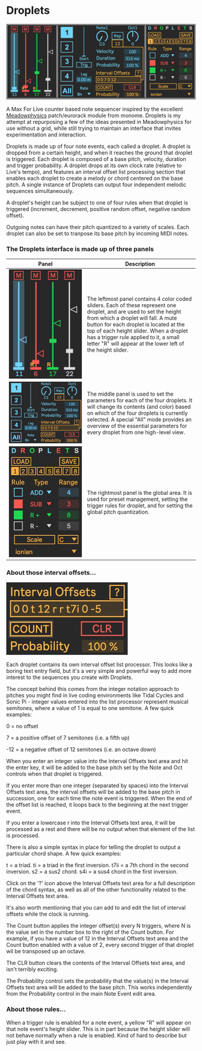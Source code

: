 # Droplets

![Droplets Image](img/Droplets.jpg)

A Max For Live counter based note sequencer inspired by the excellent [Meadowphysics](https://monome.org/docs/meadowphysics/) patch/eurorack module from monome. Droplets is my attempt at repurposing a few of the ideas presented in Meadowphysics for use without a grid, while still trying to maintain an interface that invites experimentation and interaction.

Droplets is made up of four note events, each called a droplet. A droplet is dropped from a certain height, and when it reaches the ground that droplet is triggered. Each droplet is composed of a base pitch, velocity, duration and trigger probability. A droplet drops at its own clock rate (relative to Live's tempo), and features an interval offset list processing section that enables each droplet to create a melody or chord centered on the base pitch. A single instance of Droplets can output four independent melodic sequences simultaneously.

A droplet's height can be subject to one of four rules when that droplet is triggered (increment, decrement, positive random offset, negative random offset).

Outgoing notes can have their pitch quantized to a variety of scales. Each droplet can also be set to tranpose its base pitch by incoming MIDI notes.

### The Droplets interface is made up of three panels

&nbsp;&nbsp;&nbsp;&nbsp;&nbsp;&nbsp;&nbsp;&nbsp;&nbsp;&nbsp;&nbsp;&nbsp;&nbsp;&nbsp;Panel&nbsp;&nbsp;&nbsp;&nbsp;&nbsp;&nbsp;&nbsp;&nbsp;&nbsp;&nbsp;&nbsp;&nbsp;&nbsp;&nbsp;|Description
-----|-----------
![Droplets Image](img/left.jpg) | The leftmost panel contains 4 color coded sliders. Each of these represent one droplet, and are used to set the height from which a droplet will fall. A mute button for each droplet is located at the top of each height slider. When a droplet has a trigger rule applied to it, a small letter "R" will appear at the lower left of the height slider.
![Droplets Image](img/middle.jpg) | The middle panel is used to set the parameters for each of the four droplets. It will change its contents (and color) based on which of the four droplets is currently selected. A special "All" mode provides an overview of the essential parameters for every droplet from one high-level view.
![Droplets Image](img/right.jpg) | The rightmost panel is the global area. It is used for preset management, setting the trigger rules for droplet, and for setting the global pitch quantization.

### About those interval offsets...

![Droplets Image](img/intervals.jpg)

Each droplet contains its own interval offset list processor. This looks like a boring text entry field, but it's a very simple and powerful way to add more interest to the sequences you create with Droplets.

The concept behind this comes from the integer notation approach to pitches you might find in live coding environments like Tidal Cycles and Sonic Pi - integer values entered into the list processor represent musical semitones, where a value of 1 is equal to one semitone. A few quick examples:

0   = no offset

7   = a positive offset of 7 semitones (i.e. a fifth up)

-12 = a negative offset of 12 semitones (i.e. an octave down)


When you enter an integer value into the Interval Offsets text area and hit the enter key, it will be added to the base pitch set by the Note and Oct controls when that droplet is triggered. 

If you enter more than one integer (separated by spaces) into the Interval Offsets text area, the interval offsets will be added to the base pitch in succession, one for each time the note event is triggered. When the end of the offset list is reached, it loops back to the beginning at the next trigger event.

If you enter a lowercase r into the Interval Offsets text area, it will be processed as a rest and there will be no output when that element of the list is processed. 

There is also a simple syntax in place for telling the droplet to output a particular chord shape. A few quick examples:

t    = a triad.
ti   = a triad in the first inversion.
t7ii = a 7th chord in the second inversion.
s2   = a sus2 chord.
s4i  = a sus4 chord in the first inversion.

Click on the '?' icon above the Interval Offsets text area for a full description of the chord syntax, as well as all of the other functionality related to the Interval Offsets text area. 

It's also worth mentioning that you can add to and edit the list of interval offsets while the clock is running.

The Count button applies the integer offset(s) every N triggers, where N is the value set in the number box to the right of the Count button. For example, if you have a value of 12 in the Interval Offsets text area and the Count button enabled with a value of 2, every second trigger of that droplet wil be transposed up an octave.

The CLR button clears the contents of the Interval Offsets text area, and isn't terribly exciting.

The Probability control sets the probability that the value(s) in the Interval Offsets text area will be added to the base pitch. This works independently from the Probability control in the main Note Event edit area.


### About those rules...

When a trigger rule is enabled for a note event, a yellow "R" will appear on that note event's height slider. This is in part because the height slider will not behave normally when a rule is enabled. Kind of hard to describe but just play with it and see. 
